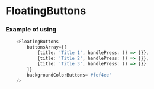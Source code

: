 # FloatingButtons

### Example of using

```typescript
    <FloatingButtons
        buttonsArray={[
            {title: 'Title 1', handlePress: () => {}},
            {title: 'Title 2', handlePress: () => {}},
            {title: 'Title 3', handlePress: () => {}}
        ]}
        backgroundColorButtons='#fef4ee'
    />
```
